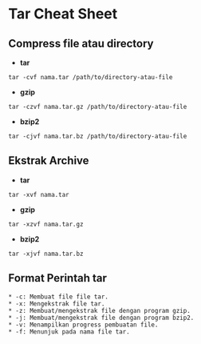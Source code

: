 # Tar Cheat Sheet

## **Compress file atau directory**
- **tar**
```
tar -cvf nama.tar /path/to/directory-atau-file
```

- **gzip**
```
tar -czvf nama.tar.gz /path/to/directory-atau-file
```

- **bzip2**
```
tar -cjvf nama.tar.bz /path/to/directory-atau-file
```

## **Ekstrak Archive**
- **tar**
```
tar -xvf nama.tar
```

- **gzip**
```
tar -xzvf nama.tar.gz
```

- **bzip2**
```
tar -xjvf nama.tar.bz
```

## **Format Perintah tar**
```
* -c: Membuat file file tar.
* -x: Mengekstrak file tar.
* -z: Membuat/mengekstrak file dengan program gzip.
* -j: Membuat/mengekstrak file dengan program bzip2.
* -v: Menampilkan progress pembuatan file.
* -f: Menunjuk pada nama file tar.
```
